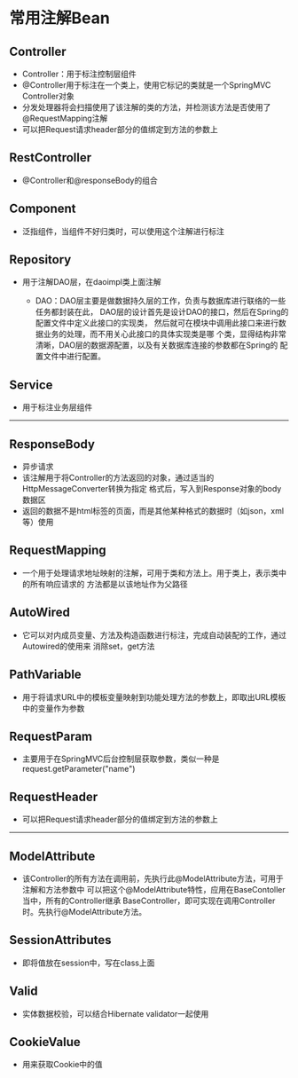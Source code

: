# 常用注解Bean

## Controller
* Controller：用于标注控制层组件
* @Controller用于标注在一个类上，使用它标记的类就是一个SpringMVC Controller对象
* 分发处理器将会扫描使用了该注解的类的方法，并检测该方法是否使用了@RequestMapping注解
* 可以把Request请求header部分的值绑定到方法的参数上

## RestController
* @Controller和@responseBody的组合

## Component
* 泛指组件，当组件不好归类时，可以使用这个注解进行标注

## Repository 
* 用于注解DAO层，在daoimpl类上面注解
   
   * DAO：DAO层主要是做数据持久层的工作，负责与数据库进行联络的一些任务都封装在此，
   DAO层的设计首先是设计DAO的接口，然后在Spring的配置文件中定义此接口的实现类，
   然后就可在模块中调用此接口来进行数据业务的处理，而不用关心此接口的具体实现类是哪
   个类，显得结构非常清晰，DAO层的数据源配置，以及有关数据库连接的参数都在Spring的
   配置文件中进行配置。 

## Service
* 用于标注业务层组件

---

## ResponseBody
* 异步请求
* 该注解用于将Controller的方法返回的对象，通过适当的HttpMessageConverter转换为指定
格式后，写入到Response对象的body数据区
* 返回的数据不是html标签的页面，而是其他某种格式的数据时（如json，xml等）使用

## RequestMapping
* 一个用于处理请求地址映射的注解，可用于类和方法上。用于类上，表示类中的所有响应请求的
方法都是以该地址作为父路径

## AutoWired
* 它可以对内成员变量、方法及构造函数进行标注，完成自动装配的工作，通过Autowired的使用来
消除set，get方法

## PathVariable
* 用于将请求URL中的模板变量映射到功能处理方法的参数上，即取出URL模板中的变量作为参数

## RequestParam
* 主要用于在SpringMVC后台控制层获取参数，类似一种是request.getParameter("name")

## RequestHeader
* 可以把Request请求header部分的值绑定到方法的参数上

---

## ModelAttribute 
* 该Controller的所有方法在调用前，先执行此@ModelAttribute方法，可用于注解和方法参数中
可以把这个@ModelAttribute特性，应用在BaseContoller当中，所有的Controller继承
BaseController，即可实现在调用Controller时。先执行@ModelAttribute方法。

## SessionAttributes
* 即将值放在session中，写在class上面   

## Valid
* 实体数据校验，可以结合Hibernate validator一起使用

## CookieValue
* 用来获取Cookie中的值